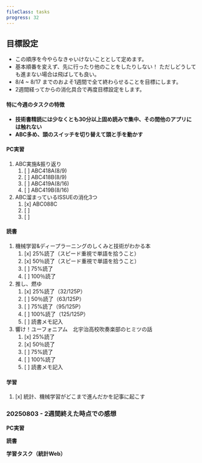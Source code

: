 ```yaml
---
fileClass: tasks
progress: 32
---
```

## 目標設定
- この順序を今やらなきゃいけないこととして定めます。
- 基本順番を変えず、先に行ったり他のことをしたりしない！
  ただしどうしても進まない場合は飛ばしても良い。
- 8/4 ~ 8/17 までのおよそ1週間で全て終わらせることを目標にします。
- 2週間経ってからの消化具合で再度目標設定をします。

#### 特に今週のタスクの特徴
- **技術書精読には少なくとも30分以上固め読みで集中、その間他のアプリには触れない**
- **ABC多め、頭のスイッチを切り替えて頭と手を動かす**

#### PC実習
1. ABC実施&振り返り
	1. [ ] ABC418A(8/9)
	2. [ ] ABC418B(8/9)
	3. [ ] ABC419A(8/16)
	4. [ ] ABC419B(8/16)
2. ABC溜まっているISSUEの消化3つ
	1. [x] ABC088C
	2. [ ] 
	3. [ ] 

#### 読書
1. 機械学習&ディープラーニングのしくみと技術がわかる本
	1. [x] 25%読了（スピード重視で単語を拾うこと）
	2. [x] 50％読了（スピード重視で単語を拾うこと）
	3. [ ] 75%読了
	4. [ ] 100％読了
2. 推し、燃ゆ
	1. [x] 25%読了（32/125P）
	2. [ ] 50％読了（63/125P）
	3. [ ] 75%読了（95/125P）
	4. [ ] 100%読了（125/125P）
	5. [ ] 読書メモ記入
3.  響け！ユーフォニアム　北宇治高校吹奏楽部のヒミツの話
	1. [x] 25%読了
	2. [x] 50％読了
	3. [ ] 75%読了
	4. [ ] 100%読了
	5. [ ] 読書メモ記入

#### 学習
1. [x] 統計、機械学習がどこまで進んだかを記事に起こす


### 20250803 - 2週間終えた時点での感想
**PC実習**

**読書**

**学習タスク（統計Web）**
